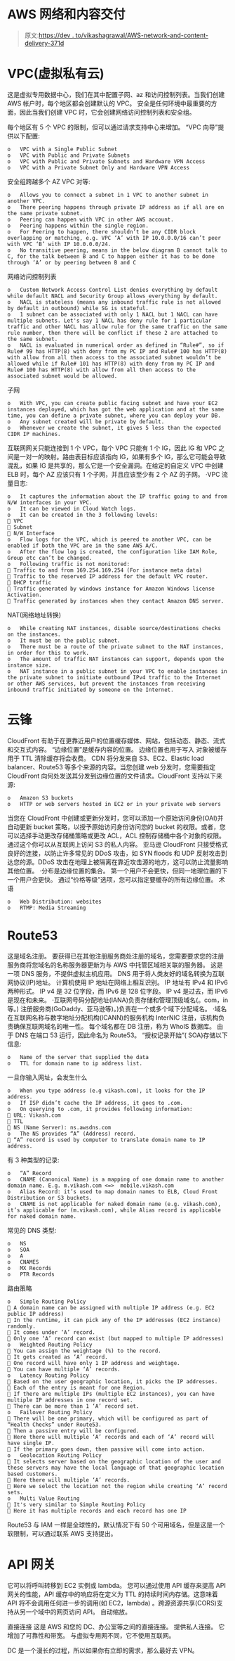 # AWS 网络和内容交付

> 原文:[https://dev . to/vikashagrawal/AWS-network-and-content-delivery-371d](https://dev.to/vikashagrawal/aws-network-and-content-delivery-371d)

# [](#vpc-virtual-private-cloud)VPC(虚拟私有云)

这是虚拟专用数据中心，我们在其中配置子网、az 和访问控制列表。当我们创建 AWS 帐户时，每个地区都会创建默认的 VPC。
安全是任何环境中最重要的方面，因此当我们创建 VPC 时，它会创建网络访问控制列表和安全组。

每个地区有 5 个 VPC 的限制，但可以通过请求支持中心来增加。
“VPC 向导”提供以下配置:

```
o   VPC with a Single Public Subnet
o   VPC with Public and Private Subnets
o   VPC with Public and Private Subnets and Hardware VPN Access
o   VPC with a Private Subnet Only and Hardware VPN Access 
```

安全组跨越多个 AZ
VPC 对等:

```
o   Allows you to connect a subnet in 1 VPC to another subnet in another VPC.
o   There peering happens through private IP address as if all are on the same private subnet.
o   Peering can happen with VPC in other AWS account.
o   Peering happens within the single region.
o   For Peering to happen, there shouldn’t be any CIDR block overlapping or matching, e.g. VPC ‘A’ with IP 10.0.0.0/16 can’t peer with VPC ‘B’ with IP 10.0.0.0/24.
o   No transitive peering, means in the below diagram B cannot talk to C, for the talk between B and C to happen either it has to be done through ‘A’ or by peering between B and C 
```

网络访问控制列表

```
o   Custom Network Access Control List denies everything by default while default NACL and Security Group allows everything by default.
o   NACL is stateless (means any inbound traffic rule is not allowed by default in outbound) while SG is stateful.
o   1 subnet can be associated with only 1 NACL but 1 NACL can have multiple subnets. Let's say 1 NACL has deny rule for 1 particular traffic and other NACL has allow rule for the same traffic on the same rule number, then there will be conflict if these 2 are attached to the same subnet.
o   NACL is evaluated in numerical order as defined in “Rule#”, so if Rule# 99 has HTTP(8) with deny from my PC IP and Rule# 100 has HTTP(8) with allow from all then access to the associated subnet wouldn’t be allowed while if Rule# 101 has HTTP(8) with deny from my PC IP and Rule# 100 has HTTP(8) with allow from all then access to the associated subnet would be allowed. 
```

子网

```
o   With VPC, you can create public facing subnet and have your EC2 instances deployed, which has got the web application and at the same time, you can define a private subnet, where you can deploy your DB.
o   Any subnet created will be private by default.
o   Whenever we create the subnet, it gives 5 less than the expected CIDR IP machines. 
```

互联网网关只能连接到 1 个 VPC，每个 VPC 只能有 1 个 IG，因此 IG 和 VPC 之间是一对一的映射。路由表目标应该指向 IG，如果有多个 IG，那么它可能会导致混乱，如果 IG 是共享的，那么它是一个安全漏洞。在给定的自定义 VPC 中创建 ELB 时，每个 AZ 应该只有 1 个子网，并且应该至少有 2 个 AZ 的子网。
·VPC 流量日志:

```
o   It captures the information about the IP traffic going to and from N/W interfaces in your VPC.
o   It can be viewed in Cloud Watch logs.
o   It can be created in the 3 following levels:
 VPC
 Subnet
 N/W Interface
o   Flow logs for the VPC, which is peered to another VPC, can be enabled if both the VPC are in the same AWS A/C.
o   After the flow log is created, the configuration like IAM Role, Group etc can’t be changed.
o   Following traffic is not monitored:
 Traffic to and from 169.254.169.254 (For instance meta data)
 Traffic to the reserved IP address for the default VPC router.
 DHCP traffic
 Traffic generated by windows instance for Amazon Windows license Activation.
 Traffic generated by instances when they contact Amazon DNS server. 
```

NAT(网络地址转换)

```
o   While creating NAT instances, disable source/destinations checks on the instances.
o   It must be on the public subnet.
o   There must be a route of the private subnet to the NAT instances, in order for this to work.
o   The amount of traffic NAT instances can support, depends upon the instance size.
o   NAT instance in a public subnet in your VPC to enable instances in the private subnet to initiate outbound IPv4 traffic to the Internet or other AWS services, but prevent the instances from receiving inbound traffic initiated by someone on the Internet. 
```

# [](#cloudfront)云锋

CloudFront 有助于在更靠近用户的位置缓存媒体、网站，包括动态、静态、流式和交互式内容。
“边缘位置”是缓存内容的位置。
边缘位置也用于写入
对象被缓存用于 TTL
清除缓存将会收费。
CDN 将分发来自 S3、EC2、Elastic load balancer、Route53
等多个来源的内容。当您创建 web 分发时，您需要指定 CloudFront 向何处发送其分发到边缘位置的文件请求。CloudFront 支持以下来源:

```
o   Amazon S3 buckets
o   HTTP or web servers hosted in EC2 or in your private web servers 
```

当您在 CloudFront 中创建或更新分发时，您可以添加一个原始访问身份(OAI)并自动更新 bucket 策略，以授予原始访问身份访问您的 bucket 的权限。或者，您可以选择手动更改存储桶策略或更改 ACL，ACL 控制存储桶中各个对象的权限。通过这个你可以从互联网上访问 S3 的私人内容。
亚马逊 CloudFront 只接受格式良好的连接，以防止许多常见的 DDoS 攻击，如 SYN floods 和 UDP 反射攻击到达您的源。DDoS 攻击在地理上被隔离在靠近攻击源的地方，这可以防止流量影响其他位置。
·分布是边缘位置的集合。
第一个用户不会更快，但同一地理位置的下一个用户会更快。
通过“价格等级”选项，您可以指定要缓存的所有边缘位置。
术语

```
o   Web Distribution: websites
o   RTMP: Media Streaming 
```

# [](#route53)Route53

这是域名注册。
要获得已在其他注册服务商处注册的域名，您需要要求您的注册服务商将您域名的名称服务器更新为与 AWS 中托管区域相关联的服务器。
这是一项 DNS 服务，不提供虚拟主机应用。
DNS 用于将人类友好的域名转换为互联网协议(IP)地址。
计算机使用 IP 地址在网络上相互识别。
IP 地址有 IPv4 和 IPv6 两种形式。
IP v4 是 32 位字段，而 IPv6 是 128 位字段。
IP v4 是过去，而 IPv6 是现在和未来。
·互联网号码分配地址(IANA)负责存储和管理顶级域名(。com，in 等。)
注册服务商(GoDaddy、亚马逊等)。)负责在一个或多个域下分配域名。
·域名在互联网名称与数字地址分配机构(ICANN)的服务机构 InterNIC 注册，该机构负责确保互联网域名的唯一性。
每个域名都在 DB 注册，称为 WhoIS 数据库。
由于 DNS 在端口 53 运行，因此命名为 Route53。
“授权记录开始”( SOA)存储以下信息:

```
o   Name of the server that supplied the data
o   TTL for domain name to ip address list. 
```

一旦你输入网址，会发生什么

```
o   When you type address (e.g vikash.com), it looks for the IP address.
o   If ISP didn’t cache the IP address, it goes to .com.
o   On querying to .com, it provides following information:
 URL: Vikash.com
 TTL
 NS (Name Server): ns.awsdns.com
o   The NS provides “A” (Address) record.
 “A” record is used by computer to translate domain name to IP address. 
```

有 3 种类型的记录:

```
o   “A” Record
o   CNAME (Canonical Name) is a mapping of one domain name to another domain name. E.g. m.vikash.com <=>  mobile.vikash.com
o   Alias Record: it’s used to map domain names to ELB, Cloud Front Distribution or S3 buckets.
o   CNAME is not applicable for naked domain name (e.g. vikash.com), it’s applicable for (m.vikash.com), while Alias record is applicable for naked domain name. 
```

常见的 DNS 类型:

```
o   NS
o   SOA
o   A
o   CNAMES
o   MX Records
o   PTR Records 
```

路由策略

```
o   Simple Routing Policy
 A domain name can be assigned with multiple IP address (e.g. EC2 public IP address)
 In the runtime, it can pick any of the IP addresses (EC2 instance) randomly.
 It comes under ‘A’ record.
 Only one ‘A’ record can exist (but mapped to multiple IP addresses)
o   Weighted Routing Policy
 You can assign the weightage (%) to the record.
 It gets created as ‘A’ record.
 One record will have only 1 IP address and weightage.
 You can have multiple ‘A’ records.
o   Latency Routing Policy
 Based on the user geographic location, it picks the IP addresses.
 Each of the entry is meant for one Region.
 If there are multiple IPs (multiple EC2 instances), you can have multiple IP addresses in one record set.
 There can be more than 1 ‘A’ record set.
o   Failover Routing Policy
 There will be one primary, which will be configured as part of “Health Checks” under Route53.
 Then a passive entry will be configured.
 Here there will multiple ‘A’ records and each of ‘A’ record will have single IP.
 If the primary goes down, then passive will come into action.
o   Geolocation Routing Policy
 It selects server based on the geographic location of the user and these servers may have the local language of that geographic location based customers.
 Here there will multiple ‘A’ records.
 Here we select the location not the region while creating ‘A’ record sets.
o   Multi Value Routing
 It's very similar to Simple Routing Policy
 Here it has multiple records and each record has one IP 
```

Route53 与 IAM
一样是全球性的，默认情况下有 50 个可用域名，但是这是一个软限制，可以通过联系 AWS 支持提出。

# [](#api-gateway)API 网关

它可以将呼叫转移到 EC2 实例或 lambda。
您可以通过使用 API 缓存来提高 API 网关的性能，API 缓存中的响应将在定义为 TTL 的持续时间内存储。这意味着 API 将不会调用任何进一步的调用(如 EC2，lambda)
。跨源资源共享(CORS)支持从另一个域中的网页访问 API。
自动缩放。

直接连接
这是 AWS 和您的 DC、办公室等之间的直接连接。
提供私人连接。
它增加了可靠性和带宽。
与虚拟专用网不同，它不使用互联网。

DC 是一个漫长的过程，所以如果你有立即的需求，那么最好去 VPN。
